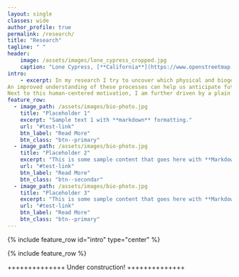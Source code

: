 ```yaml
---
layout: single
classes: wide
author_profile: true
permalink: /research/
title: "Research"
tagline: " "
header:
    image: /assets/images/lone_cypress_cropped.jpg
    caption: "Lone Cypress, [**California**](https://www.openstreetmap.org/#map=18/36.56922/-121.96568)"
intro: 
    - excerpt: In my research I try to uncover which physical and biogeochemical processes shape the marine environment as we know it. 
An improved understanding of these processes can help us anticipate future ocean and climate changes and support the preservation of marine ecosystem services, such as the provision of food or the uptake of excess heat and carbon dioxide. 
Next to this human-centered motivation, I am further driven by a plain fascination for all processes that occur against the backdrop of the whirling and swirling ocean. 
feature_row:
  - image_path: /assets/images/bio-photo.jpg
    title: "Placeholder 1"
    excerpt: "Sample text 1 with **markdown** formatting."
    url: "#test-link"
    btn_label: "Read More"
    btn_class: "btn--primary"
  - image_path: /assets/images/bio-photo.jpg
    title: "Placeholder 2"
    excerpt: "This is some sample content that goes here with **Markdown** formatting."
    url: "#test-link"
    btn_label: "Read More"
    btn_class: "btn--secondar"
  - image_path: /assets/images/bio-photo.jpg
    title: "Placeholder 3"
    excerpt: "This is some sample content that goes here with **Markdown** formatting."
    url: "#test-link"
    btn_label: "Read More"
    btn_class: "btn--primary"
---
```


{% include feature_row id="intro" type="center" %}

{% include feature_row %}


++++++++++++++ Under construction! ++++++++++++++